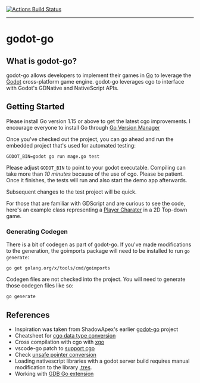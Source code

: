 [![Actions Build Status](https://github.com/godot-go/godot-go/actions?query=workflow%3Agodot-go+branch%3Amaster)](https://github.com/godot-go/godot-go/actions)

---

# godot-go

## What is godot-go?

godot-go allows developers to implement their games in [Go](https://golang.org/) to leverage the [Godot](https://github.com/godotengine/godot) cross-platform game engine. godot-go leverages cgo to interface with Godot's GDNative and NativeScript APIs.


## Getting Started

Please install Go version 1.15 or above to get the latest cgo improvements. I encourage everyone to install Go through [Go Version Manager](https://github.com/moovweb/gvm)

Once you've checked out the project, you can go ahead and run the embedded project that's used for automated testing:

    GODOT_BIN=godot go run mage.go test

Please adjust `GODOT_BIN` to point to your godot executable. Compiling can take more than *10 minutes* because of the use of cgo. Please be patient. Once it finishes, the tests will run and also start the demo app afterwards.

Subsequent changes to the test project will be quick.

For those that are familiar with GDScript and are curious to see the code, here's an example class representing a [Player Charater](test/pkg/gdnativetest/object_player_character.go) in a 2D Top-down game.


### Generating Codegen

There is a bit of codegen as part of godot-go. If you've made modifications to the generation, the goimports package will need to be installed to run `go generate`:

    go get golang.org/x/tools/cmd/goimports

Codegen files are not checked into the project. You will need to generate those codegen files like so:

    go generate
    

## References

* Inspiration was taken from ShadowApex's earlier [godot-go](https://github.com/ShadowApex/godot-go) project
* Cheatsheet for [cgo data type conversion](https://gist.github.com/zchee/b9c99695463d8902cd33)
* Cross compilation with cgo with [xgo](https://github.com/karalabe/xgo)
* vscode-go patch to [support cgo](https://github.com/golang/go/issues/35721#issuecomment-568543991)
* Check [unsafe pointer conversion](https://blog.gopheracademy.com/advent-2019/safe-use-of-unsafe-pointer/)
* Loading nativescript libraries with a godot server build requires manual modification to the library [.tres](https://godotengine.org/qa/63890/how-to-open-gdnative-projects-with-headless-server-godot).
* Working with [GDB Go extension](https://nanxiao.me/en/the-tips-of-using-gdb-to-debug-golang-program/)

